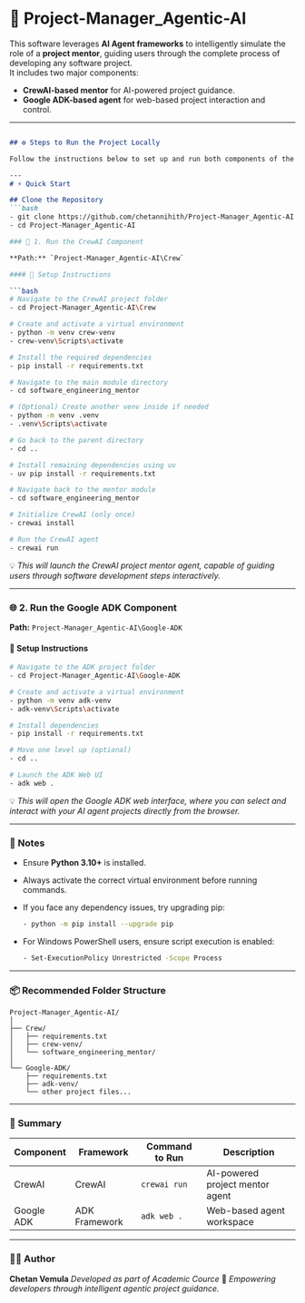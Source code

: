 # 🧠 Project-Manager_Agentic-AI

This software leverages **AI Agent frameworks** to intelligently simulate the role of a **project mentor**, guiding users through the complete process of developing any software project.  
It includes two major components:
- **CrewAI-based mentor** for AI-powered project guidance.
- **Google ADK-based agent** for web-based project interaction and control.

---
````markdown

## ⚙️ Steps to Run the Project Locally

Follow the instructions below to set up and run both components of the project.

---
# ⚡ Quick Start

## Clone the Repository
```bash
- git clone https://github.com/chetannihith/Project-Manager_Agentic-AI.git
- cd Project-Manager_Agentic-AI

### 🚀 1. Run the CrewAI Component

**Path:** `Project-Manager_Agentic-AI\Crew`

#### 🔧 Setup Instructions

```bash
# Navigate to the CrewAI project folder
- cd Project-Manager_Agentic-AI\Crew

# Create and activate a virtual environment
- python -m venv crew-venv
- crew-venv\Scripts\activate

# Install the required dependencies
- pip install -r requirements.txt

# Navigate to the main module directory
- cd software_engineering_mentor

# (Optional) Create another venv inside if needed
- python -m venv .venv
- .venv\Scripts\activate

# Go back to the parent directory
- cd ..

# Install remaining dependencies using uv
- uv pip install -r requirements.txt

# Navigate back to the mentor module
- cd software_engineering_mentor

# Initialize CrewAI (only once)
- crewai install

# Run the CrewAI agent
- crewai run
````

💡 *This will launch the CrewAI project mentor agent, capable of guiding users through software development steps interactively.*

---

### 🌐 2. Run the Google ADK Component

**Path:** `Project-Manager_Agentic-AI\Google-ADK`

#### 🔧 Setup Instructions

```bash
# Navigate to the ADK project folder
- cd Project-Manager_Agentic-AI\Google-ADK

# Create and activate a virtual environment
- python -m venv adk-venv
- adk-venv\Scripts\activate

# Install dependencies
- pip install -r requirements.txt

# Move one level up (optional)
- cd ..

# Launch the ADK Web UI
- adk web .
```

💡 *This will open the Google ADK web interface, where you can select and interact with your AI agent projects directly from the browser.*

---

### 🧩 Notes

* Ensure **Python 3.10+** is installed.
* Always activate the correct virtual environment before running commands.
* If you face any dependency issues, try upgrading pip:

  ```bash
  - python -m pip install --upgrade pip
  ```
* For Windows PowerShell users, ensure script execution is enabled:

  ```bash
  - Set-ExecutionPolicy Unrestricted -Scope Process
  ```

---

### 📦 Recommended Folder Structure

```
Project-Manager_Agentic-AI/
│
├── Crew/
│   ├── requirements.txt
│   ├── crew-venv/
│   └── software_engineering_mentor/
│
└── Google-ADK/
    ├── requirements.txt
    ├── adk-venv/
    └── other project files...
```

---

### 🧠 Summary

| Component  | Framework     | Command to Run | Description                     |
| ---------- | ------------- | -------------- | ------------------------------- |
| CrewAI     | CrewAI        | `crewai run`   | AI-powered project mentor agent |
| Google ADK | ADK Framework | `adk web .`    | Web-based agent workspace       |

---

### 👨‍💻 Author

**Chetan Vemula**
*Developed as part of Academic Cource*
🚀 *Empowering developers through intelligent agentic project guidance.*
